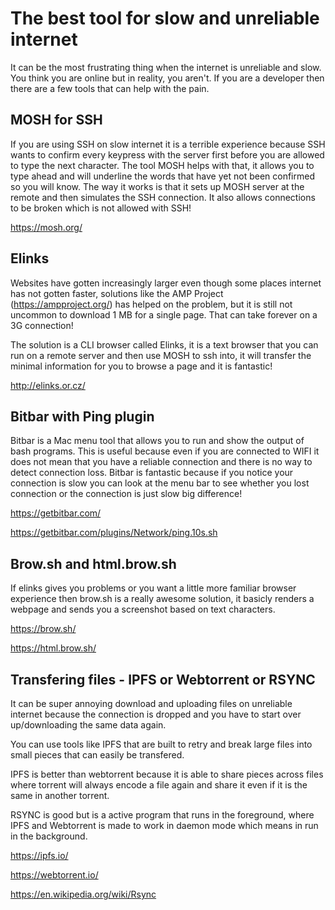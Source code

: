 # The best tool for slow and unreliable internet

It can be the most frustrating thing when the internet is unreliable and slow.
You think you are online but in reality, you aren't. If you are a developer then
there are a few tools that can help with the pain.

## MOSH for SSH

If you are using SSH on slow internet it is a terrible experience because
SSH wants to confirm every keypress with the server first before you are allowed
to type the next character.
The tool MOSH helps with that, it allows you to type ahead and will underline
the words that have yet not been confirmed so you will know.
The way it works is that it sets up MOSH server at the remote and then simulates
the SSH connection. It also allows connections to be broken which is not allowed
with SSH!

https://mosh.org/

## Elinks

Websites have gotten increasingly larger even though some places internet has not
gotten faster, solutions like the AMP Project (https://ampproject.org/) has
helped on the problem, but it is still not uncommon to download 1 MB for a
single page. That can take forever on a 3G connection!

The solution is a CLI browser called Elinks, it is a text browser that you can
run on a remote server and then use MOSH to ssh into, it will transfer the
minimal information for you to browse a page and it is fantastic!

http://elinks.or.cz/

## Bitbar with Ping plugin

Bitbar is a Mac menu tool that allows you to run and show the output of bash
programs. This is useful because even if you are connected to WIFI it does not
mean that you have a reliable connection and there is no way to detect
connection loss. Bitbar is fantastic because if you notice your connection is
slow you can look at the menu bar to see whether you lost connection or the
connection is just slow big difference!

https://getbitbar.com/

https://getbitbar.com/plugins/Network/ping.10s.sh

## Brow.sh and html.brow.sh

If elinks gives you problems or you want a little more familiar browser
experience then brow.sh is a really awesome solution, it basicly renders
a webpage and sends you a screenshot based on text characters.

https://brow.sh/

https://html.brow.sh/

## Transfering files - IPFS or Webtorrent or RSYNC

It can be super annoying download and uploading files on unreliable internet
because the connection is dropped and you have to start over up/downloading the
same data again.

You can use tools like IPFS that are built to retry and break large files into
small pieces that can easily be transfered.

IPFS is better than webtorrent because it is able to share pieces across files
where torrent will always encode a file again and share it even if it is the
same in another torrent.

RSYNC is good but is a active program that runs in the foreground, where IPFS
and Webtorrent is made to work in daemon mode which means in run in the
background.

https://ipfs.io/

https://webtorrent.io/

https://en.wikipedia.org/wiki/Rsync
